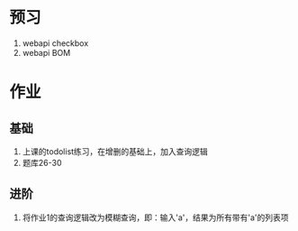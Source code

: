 # 预习
1. webapi checkbox
2. webapi BOM

# 作业
## 基础
1. 上课的todolist练习，在增删的基础上，加入查询逻辑
2. 题库26-30

## 进阶
1. 将作业1的查询逻辑改为模糊查询，即：输入'a'，结果为所有带有'a'的列表项
